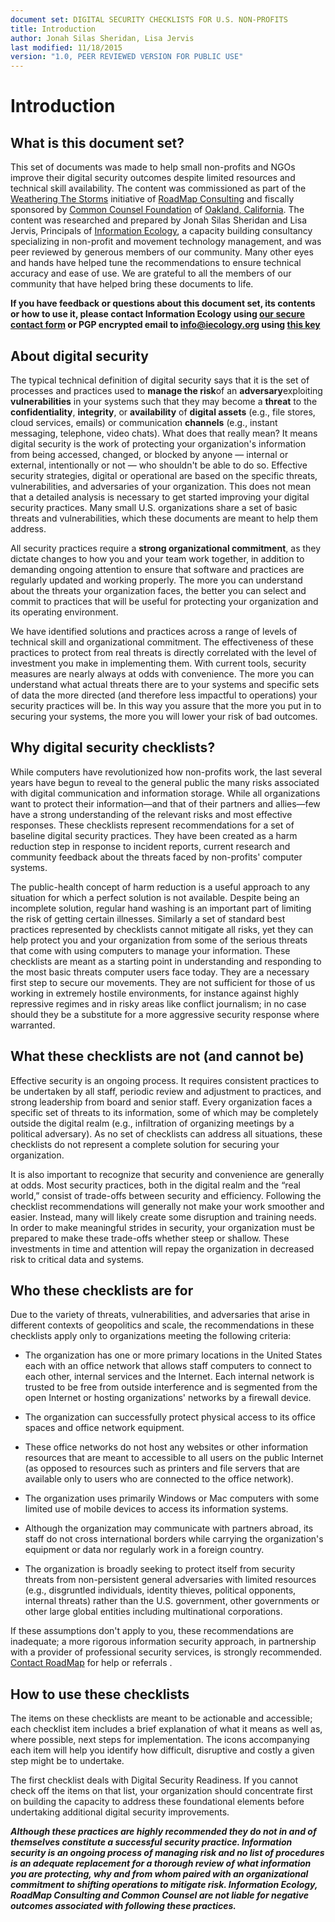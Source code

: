 ```yaml
---
document set: DIGITAL SECURITY CHECKLISTS FOR U.S. NON-PROFITS
title: Introduction
author: Jonah Silas Sheridan, Lisa Jervis
last modified: 11/18/2015
version: "1.0, PEER REVIEWED VERSION FOR PUBLIC USE"
---
```

# Introduction

## What is this document set?

This set of documents was made to help small non-profits and NGOs improve their digital security outcomes despite limited resources and technical skill availability. The content was commissioned as part of the [Weathering The Storms]("http://www.roadmapconsulting.org/WTS") initiative of [RoadMap Consulting]("http://www.roadmapconsulting.org/WTS") and fiscally sponsored by [Common Counsel Foundation]("http://commoncounsel.org") of [Oakland, California]("https://localwiki.org/oakland/"). The content was researched and prepared by Jonah Silas Sheridan and Lisa Jervis, Principals of [Information Ecology]("https://iecology.org"), a capacity building consultancy specializing in non-profit and movement technology management, and was peer reviewed by generous members of our community. Many other eyes and hands have helped tune the recommendations to ensure technical accuracy and ease of use. We are grateful to all the members of our community that have helped bring these documents to life.

**If you have feedback or questions about this document set, its contents or how to use it, please contact Information Ecology using [our secure contact form]("https://iecology.org/contact") or PGP encrypted email to info@iecology.org using [this key]("https://iecology.org/0x3C2BACE5E10F3C7A_pub.txt")**

## About digital security

The typical technical definition of digital security says that it is the set of processes and practices used to **manage the risk**of an **adversary**exploiting **vulnerabilities** in your systems such that they may become a **threat** to the **confidentiality**, **integrity**, or **availability** of **digital assets** (e.g., file stores, cloud services, emails) or communication **channels** (e.g., instant messaging, telephone, video chats). What does that really mean? It means digital security is the work of protecting your organization's information from being accessed, changed, or blocked by anyone — internal or external, intentionally or not — who shouldn't be able to do so. Effective security strategies, digital or operational are based on the specific threats, vulnerabilities, and adversaries of your organization. This does not mean that a detailed analysis is necessary to get started improving your digital security practices. Many small U.S. organizations share a set of basic threats and vulnerabilities, which these documents are meant to help them address.

All security practices require a **strong organizational commitment**, as they dictate changes to how you and your team work together, in addition to demanding ongoing attention to ensure that software and practices are regularly updated and working properly. The more you can understand about the threats your organization faces, the better you can select and commit to practices that will be useful for protecting your organization and its operating environment.

We have identified solutions and practices across a range of levels of technical skill and organizational commitment. The effectiveness of these practices to protect from real threats is directly correlated with the level of investment you make in implementing them. With current tools, security measures are nearly always at odds with convenience. The
more you can understand what actual threats there are to your systems and specific sets of data the more directed (and therefore less impactful to operations) your security practices will be. In this way you assure that the more you put in to securing your systems, the more you will lower your risk of bad outcomes.

## Why digital security checklists?

While computers have revolutionized how non-profits work, the last
several years have begun to reveal to the general public the many risks
associated with digital communication and information storage. While all
organizations want to protect their information—and that of their
partners and allies—few have a strong understanding of the relevant
risks and most effective responses. These checklists represent
recommendations for a set of baseline digital security practices. They
have been created as a harm reduction step in response to incident
reports, current research and community feedback about the threats faced
by non-profits' computer systems.

The public-health concept of harm reduction is a useful approach to any
situation for which a perfect solution is not available. Despite being
an incomplete solution, regular hand washing is an important part of
limiting the risk of getting certain illnesses. Similarly a set of
standard best practices represented by checklists cannot mitigate all
risks, yet they can help protect you and your organization from some of
the serious threats that come with using computers to manage your
information. These checklists are meant as a starting point in
understanding and responding to the most basic threats computer users
face today. They are a necessary first step to secure our movements.
They are not sufficient for those of us working in extremely hostile
environments, for instance against highly repressive regimes and in
risky areas like conflict journalism; in no case should they be a
substitute for a more aggressive security response where warranted.

## What these checklists are not (and cannot be)

Effective security is an ongoing process. It requires consistent
practices to be undertaken by all staff, periodic review and adjustment
to practices, and strong leadership from board and senior staff. Every
organization faces a specific set of threats to its information, some of
which may be completely outside the digital realm (e.g., infiltration of
organizing meetings by a political adversary). As no set of checklists
can address all situations, these checklists do not represent a complete
solution for securing your organization.

It is also important to recognize that security and convenience are
generally at odds. Most security practices, both in the digital realm
and the “real world,” consist of trade-offs between security and
efficiency. Following the checklist recommendations will generally not
make your work smoother and easier. Instead, many will likely create
some disruption and training needs. In order to make meaningful strides
in security, your organization must be prepared to make these trade-offs
whether steep or shallow. These investments in time and attention will
repay the organization in decreased risk to critical data and systems.

## Who these checklists are for

Due to the variety of threats, vulnerabilities, and adversaries that
arise in different contexts of geopolitics and scale, the
recommendations in these checklists apply only to organizations meeting
the following criteria:

-   The organization has one or more primary locations in the United
    States each with an office network that allows staff computers to
    connect to each other, internal services and the Internet. Each
    internal network is trusted to be free from outside interference and
    is segmented from the open Internet or hosting organizations'
    networks by a firewall device.

-   The organization can successfully protect physical access to its
    office spaces and office network equipment.

-   These office networks do not host any websites or other information
    resources that are meant to accessible to all users on the public
    Internet (as opposed to resources such as printers and file servers
    that are available only to users who are connected to the office
    network).

-   The organization uses primarily Windows or Mac computers with some
    limited use of mobile devices to access its information systems.

-   Although the organization may communicate with partners abroad, its
    staff do not cross international borders while carrying the
    organization's equipment or data nor regularly work in a foreign
    country.

-   The organization is broadly seeking to protect itself from security
    threats from non-persistent general adversaries with limited
    resources (e.g., disgruntled individuals, identity thieves,
    political opponents, internal threats) rather than the U.S.
    government, other governments or other large global entities
    including multinational corporations.

If these assumptions don't apply to you, these recommendations are
inadequate; a more rigorous information security approach, in
partnership with a provider of professional security services, is
strongly recommended. [Contact RoadMap]("mailto:info@roadmapconsulting.org") for help or referrals .

## How to use these checklists

The items on these checklists are meant to be actionable and accessible;
each checklist item includes a brief explanation of what it means as
well as, where possible, next steps for implementation. The icons
accompanying each item will help you identify how difficult, disruptive
and costly a given step might be to undertake.

The first checklist deals with Digital Security Readiness. If you cannot
check off the items on that list, your organization should concentrate
first on building the capacity to address these foundational elements
before undertaking additional digital security improvements.

***Although these practices are highly recommended they do
not in and of themselves constitute a successful security practice.
Information security is an ongoing process of managing risk and no list
of procedures is an adequate replacement for a thorough review of what
information you are protecting, why and from whom paired with an
organizational commitment to shifting operations to mitigate risk.
Information Ecology, RoadMap Consulting and Common Counsel are not
liable for negative outcomes associated with following these practices.***
